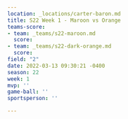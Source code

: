 ```yaml
---
location: _locations/carter-baron.md
title: S22 Week 1 - Maroon vs Orange
teams-score:
- team: _teams/s22-maroon.md
  score: 
- team: _teams/s22-dark-orange.md
  score: 
field: "2"
date: 2022-03-13 09:30:21 -0400
season: 22
week: 1
mvp: ''
game-ball: ''
sportsperson: ''

---
```

